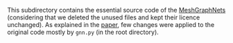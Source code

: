 This subdirectory contains the essential source code of the [MeshGraphNets](https://github.com/deepmind/deepmind-research/tree/master/meshgraphnets) (considering that we deleted the unused files and kept their licence unchanged). As explained in the [paper](https://shayansss.github.io/files/2022_06.pdf), few changes were applied to the original code mostly by `gnn.py` (in the root directory).
